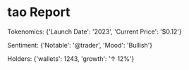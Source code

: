 # tao Report

Tokenomics: {'Launch Date': '2023', 'Current Price': '$0.12'}

Sentiment: {'Notable': '@trader', 'Mood': 'Bullish'}

Holders: {'wallets': 1243, 'growth': '↑ 12%'}
